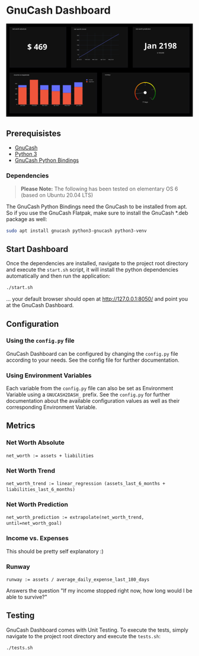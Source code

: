 # GnuCash Dashboard

![Screenshot of the GnuCash Dashboard](Screenshot.png)

## Prerequisistes

- [GnuCash](https://gnucash.org/)
- [Python 3](https://www.python.org/)
- [GnuCash Python Bindings](https://wiki.gnucash.org/wiki/Python_Bindings)

### Dependencies

> **Please Note:** The following has been tested on elementary OS 6 (based on Ubuntu 20.04 LTS)

The GnuCash Python Bindings need the GnuCash to be installed from apt. So if you use the GnuCash Flatpak,
make sure to install the GnuCash *.deb package as well:

```bash
sudo apt install gnucash python3-gnucash python3-venv
```

## Start Dashboard

Once the dependencies are installed, navigate to the project root directory and execute the `start.sh` script,
it will install the python dependencies automatically and then run the application:

```bash
./start.sh
```

... your default browser should open at http://127.0.0.1:8050/ and point you at the GnuCash Dashboard.

## Configuration

### Using the `config.py` file

GnuCash Dashboard can be configured by changing the `config.py` file according to your needs. See the config file for further documentation.

### Using Environment Variables

Each variable from the `config.py` file can also be set as Environment Variable using a `GNUCASH2DASH_` prefix. See the `config.py` for
further documentation about the available configuration values as well as their corresponding Environment Variable.

## Metrics

### Net Worth Absolute

```
net_worth := assets + liabilities
```

### Net Worth Trend

```
net_worth_trend := linear_regression (assets_last_6_months + liabilities_last_6_months)
```

### Net Worth Prediction

```
net_worth_prediction := extrapolate(net_worth_trend, until=net_worth_goal)
```

### Income vs. Expenses

This should be pretty self explanatory :)

### Runway

```
runway := assets / average_daily_expense_last_180_days
```

Answers the question "If my income stopped right now, how long would I be able to survive?"

## Testing

GnuCash Dashboard comes with Unit Testing. To execute the tests, simply navigate to the project root directory and execute the `tests.sh`:

```bash
./tests.sh
```